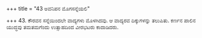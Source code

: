 +++
title = "43 ಅವನಿಪನ ಮೊಗಸನ್ನೆಯಲಿ"

+++
43. ಕೌರವನ ಸನ್ನೆಯಿಂದಲೇ ವಾದ್ಯಗಳು ಮೊಳಗಿದವು. ಆ ವಾದ್ಯರವ ದಿಕ್ಕುಗಳನ್ನು ತಲುಪಿತು. ಕರ್ಣನ ಪಾಲಿನ ಯುದ್ಧವು ತಮತಮಗೆಂದು ಉತ್ಸಾಹದಿಂದ  ವೀರಭಟರು ಕಾದಾಡಿದರು.